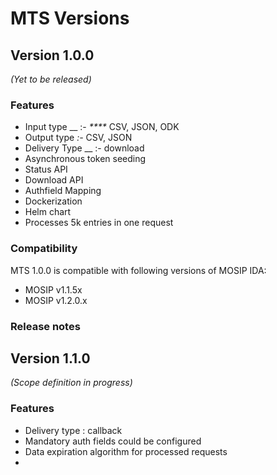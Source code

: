 # MTS Versions

## Version 1.0.0

_(Yet to be released)_

### Features

* Input type \_\_ :- _\*\*\*\*_ CSV, JSON, ODK
* Output type _:-_ CSV, JSON
* Delivery Type \_\_ :- download
* Asynchronous token seeding
* Status API
* Download API
* Authfield Mapping
* Dockerization
* Helm chart
* Processes 5k entries in one request

### Compatibility

MTS 1.0.0 is compatible with following versions of MOSIP IDA:

* MOSIP v1.1.5x
* MOSIP v1.2.0.x

### Release notes

##



## Version 1.1.0

_(Scope definition in progress)_

### Features

* Delivery type : callback
* Mandatory auth fields could be configured
* Data expiration algorithm for processed requests
*
